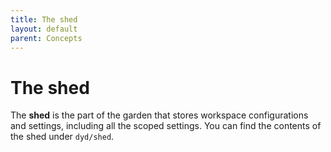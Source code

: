 ```yaml
---
title: The shed
layout: default
parent: Concepts
---
```


# The shed

The **shed** is the part of the garden that stores workspace configurations and settings, including all the scoped settings.  You can find the contents of the shed under `dyd/shed`.
